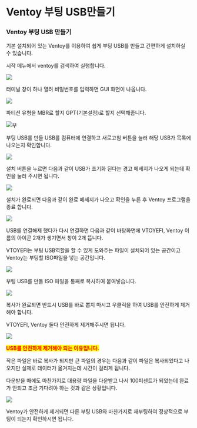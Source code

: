 # Ventoy 부팅 USB만들기

### Ventoy 부팅 USB 만들기

기본 설치되어 있는 Ventoy를 이용하여 쉽게 부팅 USB를 만들고 간편하게 설치하실 수 있습니다.



시작 메뉴에서 ventoy를 검색하여 실행합니다.

![](../../.gitbook/assets/install-0010.png)

터미널 창이 하나 열려 비밀번호를 입력하면 GUI 화면이 나옵니다.

![](../../.gitbook/assets/install-0011.png)

파티션 유형을 MBR로 할지 GPT(기본설정)로 할지 선택해줍니다.

![부](../../.gitbook/assets/install-0012.png)

부팅 USB를 만들 USB를 컴퓨터에 연결하고 새로고침 버튼을 눌러 해당 USB가 목록에 나오는지 확인합니다.

![](../../.gitbook/assets/install-0013.png)

설치 버튼을 누르면 다음과 같이 USB가 초기화 된다는 경고 메세지가 나오게 되는데 확인을 눌러 주시면 됩니다.

![](../../.gitbook/assets/install-0014.png)

설치가 완료되면 다음과 같이 완료 메세지가 나오고 확인을 누른 후 Ventoy 프로그램을 종료 합니다.

![](../../.gitbook/assets/install-0015.png)

USB를 연결해제 했다가 다시 연결하면 다음과 같이 바탕화면에 VTOYEFI, Ventoy 이름의 아이콘 2개가 생기면서 창이 2개 뜹니다.

VTOYEFI는 부팅 USB역할을 할 수 있게 도와주는 파일이 설치되어 있는 공간이고 Ventoy는 부팅할 ISO파일을 넣는 공간입니다.

![](../../.gitbook/assets/install-0016.png)

부팅 USB를 만들 ISO 파일을 통째로 복사하여 붙여넣습니다.

![](../../.gitbook/assets/install-0017.png)

복사가 완료되면 반드시 USB를 바로 뽑지 마시고 우클릭을 하여 USB를 안전하게 제거해야 합니다.

VTOYEFI, Ventoy 둘다 안전하게 제거해주시면 됩니다.

![](../../.gitbook/assets/install-0018.png)

<mark style="color:red;">**USB를 안전하게 제거해야 되는 이유입니다.**</mark>

작은 파일은 바로 복사가 되지만 큰 파일의 경우는 다음과 같이 파일은 복사되었다고 나오지만 실제로 데이터가 옮겨지는데 시간이 걸리게 됩니다.

다운받을 때에도 마찬가지로 대용량 파일을 다운받고 나서 100퍼센트가 되었는데 완료가 안되고 조금 기다려야 하는 것과 같은 상황입니다.

![](../../.gitbook/assets/install-0019.png)

Ventoy가 안전하게 제거되면 다른 부팅 USB와 마찬가지로 재부팅하여 정상적으로 부팅이 되는지 확인하시면 됩니다.
